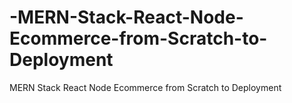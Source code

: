 # -MERN-Stack-React-Node-Ecommerce-from-Scratch-to-Deployment
 MERN Stack React Node Ecommerce from Scratch to Deployment
